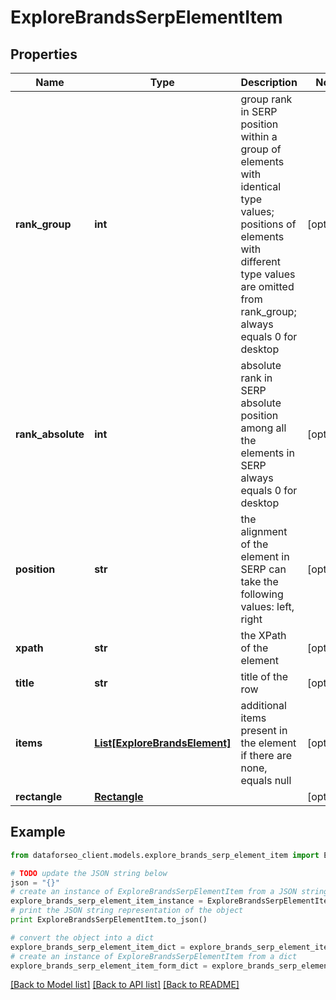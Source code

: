 # ExploreBrandsSerpElementItem


## Properties

Name | Type | Description | Notes
------------ | ------------- | ------------- | -------------
**rank_group** | **int** | group rank in SERP position within a group of elements with identical type values; positions of elements with different type values are omitted from rank_group; always equals 0 for desktop | [optional] 
**rank_absolute** | **int** | absolute rank in SERP absolute position among all the elements in SERP always equals 0 for desktop | [optional] 
**position** | **str** | the alignment of the element in SERP can take the following values: left, right | [optional] 
**xpath** | **str** | the XPath of the element | [optional] 
**title** | **str** | title of the row | [optional] 
**items** | [**List[ExploreBrandsElement]**](ExploreBrandsElement.md) | additional items present in the element if there are none, equals null | [optional] 
**rectangle** | [**Rectangle**](Rectangle.md) |  | [optional] 

## Example

```python
from dataforseo_client.models.explore_brands_serp_element_item import ExploreBrandsSerpElementItem

# TODO update the JSON string below
json = "{}"
# create an instance of ExploreBrandsSerpElementItem from a JSON string
explore_brands_serp_element_item_instance = ExploreBrandsSerpElementItem.from_json(json)
# print the JSON string representation of the object
print ExploreBrandsSerpElementItem.to_json()

# convert the object into a dict
explore_brands_serp_element_item_dict = explore_brands_serp_element_item_instance.to_dict()
# create an instance of ExploreBrandsSerpElementItem from a dict
explore_brands_serp_element_item_form_dict = explore_brands_serp_element_item.from_dict(explore_brands_serp_element_item_dict)
```
[[Back to Model list]](../README.md#documentation-for-models) [[Back to API list]](../README.md#documentation-for-api-endpoints) [[Back to README]](../README.md)


